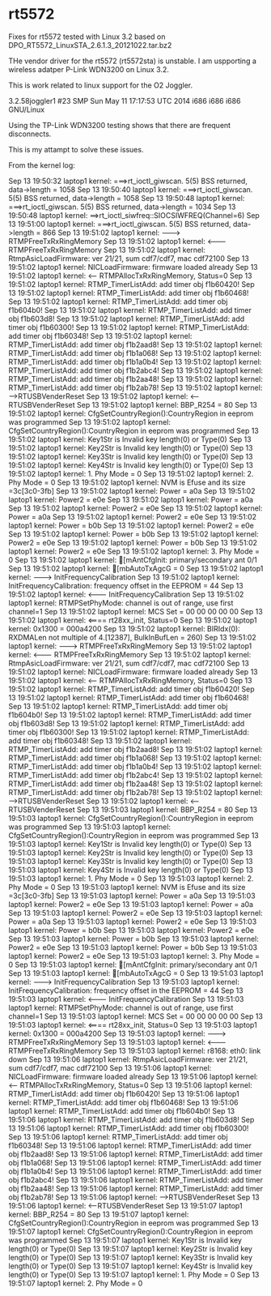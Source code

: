 rt5572
======

Fixes for rt5572 tested with Linux 3.2 based on DPO_RT5572_LinuxSTA_2.6.1.3_20121022.tar.bz2

THe vendor driver for the rt5572 (rt5572sta) is unstable. I am uspporting a wireless adatper 
P-Link WDN3200 on Linux 3.2.

This is work related to linux support for the O2 Joggler.

3.2.58joggler1 #23 SMP Sun May 11 17:17:53 UTC 2014 i686 i686 i686 GNU/Linux

Using the TP-Link WDN3200 testing shows that there are frequent disconnects.

This is my attampt to solve these issues.

From the kernel log:


Sep 13 19:50:32 laptop1 kernel: ===>rt_ioctl_giwscan. 5(5) BSS returned, data->length = 1058
Sep 13 19:50:40 laptop1 kernel: ===>rt_ioctl_giwscan. 5(5) BSS returned, data->length = 1058
Sep 13 19:50:48 laptop1 kernel: ===>rt_ioctl_giwscan. 5(5) BSS returned, data->length = 1034
Sep 13 19:50:48 laptop1 kernel: ==>rt_ioctl_siwfreq::SIOCSIWFREQ(Channel=6)
Sep 13 19:51:00 laptop1 kernel: ===>rt_ioctl_giwscan. 5(5) BSS returned, data->length = 866
Sep 13 19:51:02 laptop1 kernel: ---> RTMPFreeTxRxRingMemory
Sep 13 19:51:02 laptop1 kernel: <--- RTMPFreeTxRxRingMemory
Sep 13 19:51:02 laptop1 kernel: RtmpAsicLoadFirmware: ver 21/21, sum cdf7/cdf7, mac cdf72100
Sep 13 19:51:02 laptop1 kernel: NICLoadFirmware: firmware loaded already
Sep 13 19:51:02 laptop1 kernel: <-- RTMPAllocTxRxRingMemory, Status=0
Sep 13 19:51:02 laptop1 kernel: RTMP_TimerListAdd: add timer obj f1b60420!
Sep 13 19:51:02 laptop1 kernel: RTMP_TimerListAdd: add timer obj f1b60468!
Sep 13 19:51:02 laptop1 kernel: RTMP_TimerListAdd: add timer obj f1b604b0!
Sep 13 19:51:02 laptop1 kernel: RTMP_TimerListAdd: add timer obj f1b603d8!
Sep 13 19:51:02 laptop1 kernel: RTMP_TimerListAdd: add timer obj f1b60300!
Sep 13 19:51:02 laptop1 kernel: RTMP_TimerListAdd: add timer obj f1b60348!
Sep 13 19:51:02 laptop1 kernel: RTMP_TimerListAdd: add timer obj f1b2aad8!
Sep 13 19:51:02 laptop1 kernel: RTMP_TimerListAdd: add timer obj f1b1a068!
Sep 13 19:51:02 laptop1 kernel: RTMP_TimerListAdd: add timer obj f1b1a0b4!
Sep 13 19:51:02 laptop1 kernel: RTMP_TimerListAdd: add timer obj f1b2abc4!
Sep 13 19:51:02 laptop1 kernel: RTMP_TimerListAdd: add timer obj f1b2aa48!
Sep 13 19:51:02 laptop1 kernel: RTMP_TimerListAdd: add timer obj f1b2ab78!
Sep 13 19:51:02 laptop1 kernel: -->RTUSBVenderReset
Sep 13 19:51:02 laptop1 kernel: <--RTUSBVenderReset
Sep 13 19:51:02 laptop1 kernel: BBP_R254 = 80
Sep 13 19:51:02 laptop1 kernel: CfgSetCountryRegion():CountryRegion in eeprom was programmed
Sep 13 19:51:02 laptop1 kernel: CfgSetCountryRegion():CountryRegion in eeprom was programmed
Sep 13 19:51:02 laptop1 kernel: Key1Str is Invalid key length(0) or Type(0)
Sep 13 19:51:02 laptop1 kernel: Key2Str is Invalid key length(0) or Type(0)
Sep 13 19:51:02 laptop1 kernel: Key3Str is Invalid key length(0) or Type(0)
Sep 13 19:51:02 laptop1 kernel: Key4Str is Invalid key length(0) or Type(0)
Sep 13 19:51:02 laptop1 kernel: 1. Phy Mode = 0
Sep 13 19:51:02 laptop1 kernel: 2. Phy Mode = 0
Sep 13 19:51:02 laptop1 kernel: NVM is Efuse and its size =3c[3c0-3fb] 
Sep 13 19:51:02 laptop1 kernel: Power = a0a
Sep 13 19:51:02 laptop1 kernel: Power2 = e0e
Sep 13 19:51:02 laptop1 kernel: Power = a0a
Sep 13 19:51:02 laptop1 kernel: Power2 = e0e
Sep 13 19:51:02 laptop1 kernel: Power = a0a
Sep 13 19:51:02 laptop1 kernel: Power2 = e0e
Sep 13 19:51:02 laptop1 kernel: Power = b0b
Sep 13 19:51:02 laptop1 kernel: Power2 = e0e
Sep 13 19:51:02 laptop1 kernel: Power = b0b
Sep 13 19:51:02 laptop1 kernel: Power2 = e0e
Sep 13 19:51:02 laptop1 kernel: Power = b0b
Sep 13 19:51:02 laptop1 kernel: Power2 = e0e
Sep 13 19:51:02 laptop1 kernel: 3. Phy Mode = 0
Sep 13 19:51:02 laptop1 kernel: [mAntCfgInit: primary/secondary ant 0/1
Sep 13 19:51:02 laptop1 kernel: [mbAutoTxAgcG = 0
Sep 13 19:51:02 laptop1 kernel: ---> InitFrequencyCalibration
Sep 13 19:51:02 laptop1 kernel: InitFrequencyCalibration: frequency offset in the EEPROM = 44
Sep 13 19:51:02 laptop1 kernel: <--- InitFrequencyCalibration
Sep 13 19:51:02 laptop1 kernel: RTMPSetPhyMode: channel is out of range, use first channel=1 
Sep 13 19:51:02 laptop1 kernel: MCS Set = 00 00 00 00 00
Sep 13 19:51:02 laptop1 kernel: <==== rt28xx_init, Status=0
Sep 13 19:51:02 laptop1 kernel: 0x1300 = 000a4200
Sep 13 19:51:02 laptop1 kernel: BIRIdx(0): RXDMALen not multiple of 4.[12387], BulkInBufLen = 260)
Sep 13 19:51:02 laptop1 kernel: ---> RTMPFreeTxRxRingMemory
Sep 13 19:51:02 laptop1 kernel: <--- RTMPFreeTxRxRingMemory
Sep 13 19:51:02 laptop1 kernel: RtmpAsicLoadFirmware: ver 21/21, sum cdf7/cdf7, mac cdf72100
Sep 13 19:51:02 laptop1 kernel: NICLoadFirmware: firmware loaded already
Sep 13 19:51:02 laptop1 kernel: <-- RTMPAllocTxRxRingMemory, Status=0
Sep 13 19:51:02 laptop1 kernel: RTMP_TimerListAdd: add timer obj f1b60420!
Sep 13 19:51:02 laptop1 kernel: RTMP_TimerListAdd: add timer obj f1b60468!
Sep 13 19:51:02 laptop1 kernel: RTMP_TimerListAdd: add timer obj f1b604b0!
Sep 13 19:51:02 laptop1 kernel: RTMP_TimerListAdd: add timer obj f1b603d8!
Sep 13 19:51:02 laptop1 kernel: RTMP_TimerListAdd: add timer obj f1b60300!
Sep 13 19:51:02 laptop1 kernel: RTMP_TimerListAdd: add timer obj f1b60348!
Sep 13 19:51:02 laptop1 kernel: RTMP_TimerListAdd: add timer obj f1b2aad8!
Sep 13 19:51:02 laptop1 kernel: RTMP_TimerListAdd: add timer obj f1b1a068!
Sep 13 19:51:02 laptop1 kernel: RTMP_TimerListAdd: add timer obj f1b1a0b4!
Sep 13 19:51:02 laptop1 kernel: RTMP_TimerListAdd: add timer obj f1b2abc4!
Sep 13 19:51:02 laptop1 kernel: RTMP_TimerListAdd: add timer obj f1b2aa48!
Sep 13 19:51:02 laptop1 kernel: RTMP_TimerListAdd: add timer obj f1b2ab78!
Sep 13 19:51:02 laptop1 kernel: -->RTUSBVenderReset
Sep 13 19:51:02 laptop1 kernel: <--RTUSBVenderReset
Sep 13 19:51:03 laptop1 kernel: BBP_R254 = 80
Sep 13 19:51:03 laptop1 kernel: CfgSetCountryRegion():CountryRegion in eeprom was programmed
Sep 13 19:51:03 laptop1 kernel: CfgSetCountryRegion():CountryRegion in eeprom was programmed
Sep 13 19:51:03 laptop1 kernel: Key1Str is Invalid key length(0) or Type(0)
Sep 13 19:51:03 laptop1 kernel: Key2Str is Invalid key length(0) or Type(0)
Sep 13 19:51:03 laptop1 kernel: Key3Str is Invalid key length(0) or Type(0)
Sep 13 19:51:03 laptop1 kernel: Key4Str is Invalid key length(0) or Type(0)
Sep 13 19:51:03 laptop1 kernel: 1. Phy Mode = 0
Sep 13 19:51:03 laptop1 kernel: 2. Phy Mode = 0
Sep 13 19:51:03 laptop1 kernel: NVM is Efuse and its size =3c[3c0-3fb] 
Sep 13 19:51:03 laptop1 kernel: Power = a0a
Sep 13 19:51:03 laptop1 kernel: Power2 = e0e
Sep 13 19:51:03 laptop1 kernel: Power = a0a
Sep 13 19:51:03 laptop1 kernel: Power2 = e0e
Sep 13 19:51:03 laptop1 kernel: Power = a0a
Sep 13 19:51:03 laptop1 kernel: Power2 = e0e
Sep 13 19:51:03 laptop1 kernel: Power = b0b
Sep 13 19:51:03 laptop1 kernel: Power2 = e0e
Sep 13 19:51:03 laptop1 kernel: Power = b0b
Sep 13 19:51:03 laptop1 kernel: Power2 = e0e
Sep 13 19:51:03 laptop1 kernel: Power = b0b
Sep 13 19:51:03 laptop1 kernel: Power2 = e0e
Sep 13 19:51:03 laptop1 kernel: 3. Phy Mode = 0
Sep 13 19:51:03 laptop1 kernel: [mAntCfgInit: primary/secondary ant 0/1
Sep 13 19:51:03 laptop1 kernel: [mbAutoTxAgcG = 0
Sep 13 19:51:03 laptop1 kernel: ---> InitFrequencyCalibration
Sep 13 19:51:03 laptop1 kernel: InitFrequencyCalibration: frequency offset in the EEPROM = 44
Sep 13 19:51:03 laptop1 kernel: <--- InitFrequencyCalibration
Sep 13 19:51:03 laptop1 kernel: RTMPSetPhyMode: channel is out of range, use first channel=1 
Sep 13 19:51:03 laptop1 kernel: MCS Set = 00 00 00 00 00
Sep 13 19:51:03 laptop1 kernel: <==== rt28xx_init, Status=0
Sep 13 19:51:03 laptop1 kernel: 0x1300 = 000a4200
Sep 13 19:51:03 laptop1 kernel: ---> RTMPFreeTxRxRingMemory
Sep 13 19:51:03 laptop1 kernel: <--- RTMPFreeTxRxRingMemory
Sep 13 19:51:03 laptop1 kernel: r8168: eth0: link down
Sep 13 19:51:06 laptop1 kernel: RtmpAsicLoadFirmware: ver 21/21, sum cdf7/cdf7, mac cdf72100
Sep 13 19:51:06 laptop1 kernel: NICLoadFirmware: firmware loaded already
Sep 13 19:51:06 laptop1 kernel: <-- RTMPAllocTxRxRingMemory, Status=0
Sep 13 19:51:06 laptop1 kernel: RTMP_TimerListAdd: add timer obj f1b60420!
Sep 13 19:51:06 laptop1 kernel: RTMP_TimerListAdd: add timer obj f1b60468!
Sep 13 19:51:06 laptop1 kernel: RTMP_TimerListAdd: add timer obj f1b604b0!
Sep 13 19:51:06 laptop1 kernel: RTMP_TimerListAdd: add timer obj f1b603d8!
Sep 13 19:51:06 laptop1 kernel: RTMP_TimerListAdd: add timer obj f1b60300!
Sep 13 19:51:06 laptop1 kernel: RTMP_TimerListAdd: add timer obj f1b60348!
Sep 13 19:51:06 laptop1 kernel: RTMP_TimerListAdd: add timer obj f1b2aad8!
Sep 13 19:51:06 laptop1 kernel: RTMP_TimerListAdd: add timer obj f1b1a068!
Sep 13 19:51:06 laptop1 kernel: RTMP_TimerListAdd: add timer obj f1b1a0b4!
Sep 13 19:51:06 laptop1 kernel: RTMP_TimerListAdd: add timer obj f1b2abc4!
Sep 13 19:51:06 laptop1 kernel: RTMP_TimerListAdd: add timer obj f1b2aa48!
Sep 13 19:51:06 laptop1 kernel: RTMP_TimerListAdd: add timer obj f1b2ab78!
Sep 13 19:51:06 laptop1 kernel: -->RTUSBVenderReset
Sep 13 19:51:06 laptop1 kernel: <--RTUSBVenderReset
Sep 13 19:51:07 laptop1 kernel: BBP_R254 = 80
Sep 13 19:51:07 laptop1 kernel: CfgSetCountryRegion():CountryRegion in eeprom was programmed
Sep 13 19:51:07 laptop1 kernel: CfgSetCountryRegion():CountryRegion in eeprom was programmed
Sep 13 19:51:07 laptop1 kernel: Key1Str is Invalid key length(0) or Type(0)
Sep 13 19:51:07 laptop1 kernel: Key2Str is Invalid key length(0) or Type(0)
Sep 13 19:51:07 laptop1 kernel: Key3Str is Invalid key length(0) or Type(0)
Sep 13 19:51:07 laptop1 kernel: Key4Str is Invalid key length(0) or Type(0)
Sep 13 19:51:07 laptop1 kernel: 1. Phy Mode = 0
Sep 13 19:51:07 laptop1 kernel: 2. Phy Mode = 0

